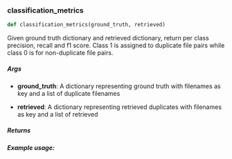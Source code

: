 ### classification\_metrics
```python
def classification_metrics(ground_truth, retrieved)
```
Given ground truth dictionary and retrieved dictionary, return per class precision, recall and f1 score. Class 1 is assigned to duplicate file pairs while class 0 is for non-duplicate file pairs.


##### Args
* **ground_truth**: A dictionary representing ground truth with filenames as key and a list of duplicate filenames

* **retrieved**: A dictionary representing retrieved duplicates with filenames as key and a list of retrieved

##### Returns
##### Example usage:
```python
```

